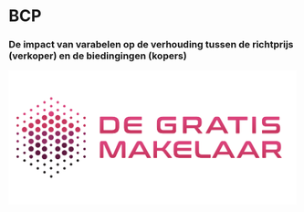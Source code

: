 # BCP

### De impact van varabelen op de verhouding tussen de richtprijs (verkoper) en de biedingingen (kopers)

![image](images/logoDGM.png)